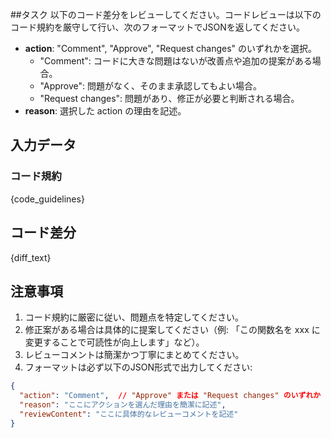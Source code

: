 ##タスク
以下のコード差分をレビューしてください。コードレビューは以下のコード規約を厳守して行い、次のフォーマットでJSONを返してください。

- **action**: "Comment", "Approve", "Request changes" のいずれかを選択。
  - "Comment": コードに大きな問題はないが改善点や追加の提案がある場合。
  - "Approve": 問題がなく、そのまま承認してもよい場合。
  - "Request changes": 問題があり、修正が必要と判断される場合。
- **reason**: 選択した action の理由を記述。

## 入力データ
### コード規約
{code_guidelines}

## コード差分
{diff_text}

## 注意事項
1. コード規約に厳密に従い、問題点を特定してください。
2. 修正案がある場合は具体的に提案してください（例: 「この関数名を xxx に変更することで可読性が向上します」など）。
3. レビューコメントは簡潔かつ丁寧にまとめてください。
4. フォーマットは必ず以下のJSON形式で出力してください:

```json
{
  "action": "Comment",  // "Approve" または "Request changes" のいずれか
  "reason": "ここにアクションを選んだ理由を簡潔に記述", 
  "reviewContent": "ここに具体的なレビューコメントを記述"
}